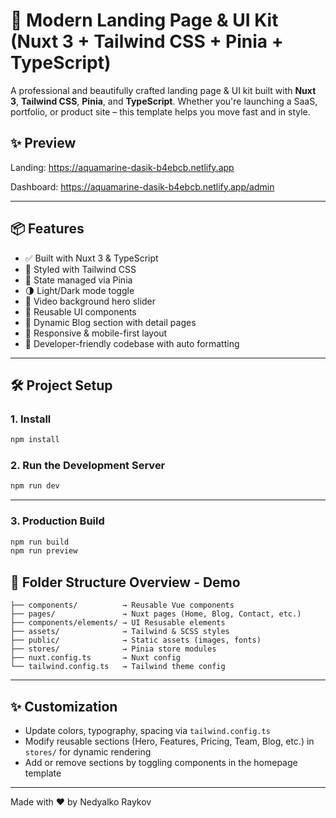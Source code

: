 # 🚀 Modern Landing Page & UI Kit (Nuxt 3 + Tailwind CSS + Pinia + TypeScript)

A professional and beautifully crafted landing page & UI kit built with **Nuxt 3**, **Tailwind CSS**, **Pinia**, and **TypeScript**. Whether you're launching a SaaS, portfolio, or product site – this template helps you move fast and in style.

## ✨ Preview

Landing: https://aquamarine-dasik-b4ebcb.netlify.app

Dashboard: https://aquamarine-dasik-b4ebcb.netlify.app/admin

---

## 📦 Features

- ✅ Built with Nuxt 3 & TypeScript
- 🎨 Styled with Tailwind CSS
- 🧠 State managed via Pinia
- 🌗 Light/Dark mode toggle
- 🎥 Video background hero slider
- 🧩 Reusable UI components
- 📖 Dynamic Blog section with detail pages
- 📱 Responsive & mobile-first layout
- 🔧 Developer-friendly codebase with auto formatting

---

## 🛠️ Project Setup

### 1. Install

```bash
npm install
```

### 2. Run the Development Server

```bash
npm run dev
```

---

### 3. Production Build

```bash
npm run build
npm run preview
```

## 📁 Folder Structure Overview - Demo

```
├── components/          → Reusable Vue components
├── pages/               → Nuxt pages (Home, Blog, Contact, etc.)
├── components/elements/ → UI Resusable elements
├── assets/              → Tailwind & SCSS styles
├── public/              → Static assets (images, fonts)
├── stores/              → Pinia store modules
├── nuxt.config.ts       → Nuxt config
└── tailwind.config.ts   → Tailwind theme config
```

---

## ✨ Customization

- Update colors, typography, spacing via `tailwind.config.ts`
- Modify reusable sections (Hero, Features, Pricing, Team, Blog, etc.) in `stores/` for dynamic rendering
- Add or remove sections by toggling components in the homepage template

---

Made with ❤️ by Nedyalko Raykov
